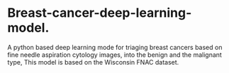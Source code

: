 # Breast-cancer-deep-learning-model.
A python based deep learning mode for triaging breast cancers based on fine needle aspiration cytology images, into the benign and the malignant type, This model is based on the Wisconsin FNAC dataset. 
